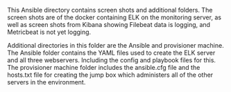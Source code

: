   This Ansible directory contains screen shots and additional folders.  The screen shots are of the docker containing ELK on the monitoring server, as well as screen shots from Kibana showing Filebeat data is logging, and Metricbeat is not yet logging.

  Additional directories in this folder are the Ansible and provisioner machine.  The Ansible folder contains the YAML files used to create the ELK server and all three webservers.  Including the config and playbook files for this.  The provisioner machine folder includes the ansible.cfg file and the hosts.txt file for creating the jump box which administers all of the other servers in the environment.
